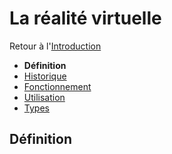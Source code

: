 # La réalité virtuelle

Retour à l'[Introduction](introduction.md)
- **Définition**
- [Historique](historique.md)
- [Fonctionnement](fonctionnement.md)
- [Utilisation](utilisation.md)
- [Types](types.md)

## Définition


